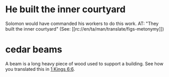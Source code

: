 # He built the inner courtyard

Solomon would have commanded his workers to do this work. AT: "They built the inner courtyard" (See: [[rc://en/ta/man/translate/figs-metonymy]])

# cedar beams

A beam is a long heavy piece of wood used to support a building. See how you translated this in [1 Kings 6:6](./05.md).

